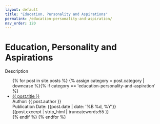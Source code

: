 ```yaml
---
layout: default
title: "Education, Personality and Aspirations"
permalink: /education-personality-and-aspiration/
nav_order: 120
---
```

<h1 class="category-title">Education, Personality and Aspirations</h1>

<p>Description</p>

<ul class="article-container">
  {% for post in site.posts %}
    {% assign category = post.category | downcase %}{% if category == 'education-personality-and-aspiration' %}
      <li class="article-list">
        <a href="{{ post.url | prepend: site.baseurl }}">{{ post.title }}</a><br>
        <div class="author">Author: {{ post.author }}</div>
        <div class="publication-date">Publication Date: <time datetime="{{post.date | date: '%F'}}">{{post.date | date: '%B %d, %Y'}}</time></div>
        <div class="excerpt">{{post.excerpt | strip_html | truncatewords:55 }}</div>
      </li>
    {% endif %}
  {% endfor %}
</ul>
